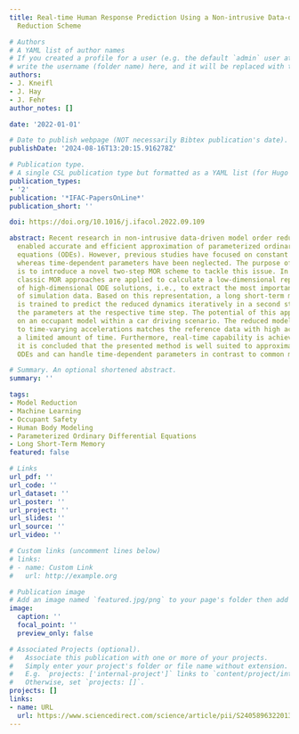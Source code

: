 ```yaml
---
title: Real-time Human Response Prediction Using a Non-intrusive Data-driven Model
  Reduction Scheme

# Authors
# A YAML list of author names
# If you created a profile for a user (e.g. the default `admin` user at `content/authors/admin/`), 
# write the username (folder name) here, and it will be replaced with their full name and linked to their profile.
authors:
- J. Kneifl
- J. Hay
- J. Fehr
author_notes: []

date: '2022-01-01'

# Date to publish webpage (NOT necessarily Bibtex publication's date).
publishDate: '2024-08-16T13:20:15.916278Z'

# Publication type.
# A single CSL publication type but formatted as a YAML list (for Hugo requirements).
publication_types:
- '2'
publication: '*IFAC-PapersOnLine*'
publication_short: ''

doi: https://doi.org/10.1016/j.ifacol.2022.09.109

abstract: Recent research in non-intrusive data-driven model order reduction (MOR)
  enabled accurate and efficient approximation of parameterized ordinary differential
  equations (ODEs). However, previous studies have focused on constant parameters,
  whereas time-dependent parameters have been neglected. The purpose of this paper
  is to introduce a novel two-step MOR scheme to tackle this issue. In a first step,
  classic MOR approaches are applied to calculate a low-dimensional representation
  of high-dimensional ODE solutions, i.e., to extract the most important features
  of simulation data. Based on this representation, a long short-term memory (LSTM)
  is trained to predict the reduced dynamics iteratively in a second step considering
  the parameters at the respective time step. The potential of this approach is demonstrated
  on an occupant model within a car driving scenario. The reduced model's response
  to time-varying accelerations matches the reference data with high accuracy for
  a limited amount of time. Furthermore, real-time capability is achieved. Accordingly,
  it is concluded that the presented method is well suited to approximate parameterized
  ODEs and can handle time-dependent parameters in contrast to common methods.

# Summary. An optional shortened abstract.
summary: ''

tags:
- Model Reduction
- Machine Learning
- Occupant Safety
- Human Body Modeling
- Parameterized Ordinary Differential Equations
- Long Short-Term Memory
featured: false

# Links
url_pdf: ''
url_code: ''
url_dataset: ''
url_poster: ''
url_project: ''
url_slides: ''
url_source: ''
url_video: ''

# Custom links (uncomment lines below)
# links:
# - name: Custom Link
#   url: http://example.org

# Publication image
# Add an image named `featured.jpg/png` to your page's folder then add a caption below.
image:
  caption: ''
  focal_point: ''
  preview_only: false

# Associated Projects (optional).
#   Associate this publication with one or more of your projects.
#   Simply enter your project's folder or file name without extension.
#   E.g. `projects: ['internal-project']` links to `content/project/internal-project/index.md`.
#   Otherwise, set `projects: []`.
projects: []
links:
- name: URL
  url: https://www.sciencedirect.com/science/article/pii/S2405896322013015
---
```

